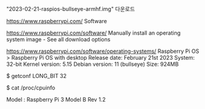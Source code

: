 

"2023-02-21-raspios-bullseye-armhf.img" 다운로드

https://www.raspberrypi.com/
Software

https://www.raspberrypi.com/software/
Manually install an operating system image - See all download options

https://www.raspberrypi.com/software/operating-systems/
Raspberry Pi OS > Raspberry Pi OS with desktop
Release date: February 21st 2023
System: 32-bit
Kernel version: 5.15
Debian version: 11 (bullseye)
Size: 924MB

$ getconf LONG_BIT
32

$ cat /proc/cpuinfo

Model           : Raspberry Pi 3 Model B Rev 1.2
